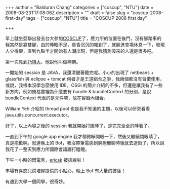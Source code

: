 +++
author = "Balduran Chang"
categories = ["coscup", "NTU"]
date = 2008-08-23T17:08:06Z
description = ""
draft = false
slug = "coscup-2008-first-day"
tags = ["coscup", "NTU"]
title = "COSCUP 2008 first day"

+++


早上就坐亞聯出發去台大參加[COSCUP](http://coscup.org/2008/)了，應力所的位置在後門，沒有腳踏車的我當然是靠雙腳，由於睡眠不足，昏昏沉沉的報到了，就躲進會場休息一下，發現人少得很，直到九點半才開始有人潮出現，但是我猜測沒來的人還是很多吧。

第一次見到[乃特大](http://knightfeng.org/blog/)，他說他叫做齁齁。

一開始的 session 是 JAVA，我還清醒著聽完呢。小小的出現了 netbeans + glassfish 與 eclipse + tomcat 何者才是王道組合之爭，我兩個都沒有習慣使用，或說，我根本沒學怎麼使用 IDE。OSGi 的簡介介紹的不多，但還是讓我有了一些新方向，例如規格書裡為什麼要有 bundle & bundleContext 的分別，是說 bundleContext 代表的是元件嘛，放在容器內組合。

William Yeh 介紹的 thread pool 也是我不知道的主題，以後可以研究看看 java.utils.concurrent.executor。

好了，以上內容之後的 session 我就開始打瞌睡了，是完完全全的睡著了。

一直到下午的 google app engine 我才稍微睜開眼一下，然後又繼續閉眼睛了，真是抱歉啊。就連晚上的 Bof，我沒帶筆電感到窮極無聊時後就去逛街了，所以說我花了一整天到應力所國際會議廳打瞌睡。

下午一小時的閃電秀，[ericsk](http://blog.ericsk.org/) 被拔線啦！

串場有喜憨兒烘培屋提供的小點心，晚上 Bof 有大量的披薩！

有遇到大學一個同學，很奇妙。

